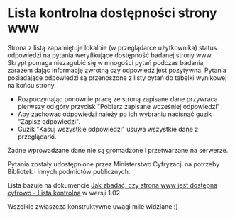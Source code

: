 # Lista kontrolna dostępności strony www

Strona z listą zapamiętuje lokalnie (w przeglądarce użytkownika) status odpowiedzi na pytania weryfikujące dostępność badanej strony www. Skrypt pomaga niezagubić się w  mnogości pytań podczas badania, zarazem dając informację zwrotną czy odpowiedź jest pozytywna. Pytania posiadające odpowiedzi są przenoszone z listy pytań do tabelki wynikowej na końcu strony.

* Rozpoczynając ponownie pracę ze stroną zapisane dane przywraca pierwszy od góry przycisk "Pobierz zapisane wcześniej odpowiedzi"
* Aby zachowac odpowiedzi należy po ich wybraniu nacisnąć guzik "Zapisz odpowiedzi".
* Guzik "Kasuj wszystkie odpowiedzi" usuwa wszystkie dane z przeglądarki. 

Żadne wprowadzane dane nie są gromadzone i przetwarzane na serwerze.

Pytania zostały udostępnione przez Ministerstwo Cyfryzacji na potrzeby Bibliotek i innych podmiotów publicznych.

Lista bazuje na dokumencie [Jak zbadać, czy strona www jest dostępna cyfrowo - Lista kontrolna](https://www.gov.pl/web/dostepnosc-cyfrowa/jak-zbadac-czy-strona-www-jest-dostepna-cyfrowo "link do strony z dokumentem") w wersji 1.02

Wszelkie zwłaszcza konstruktywne uwagi mile widziane :)
